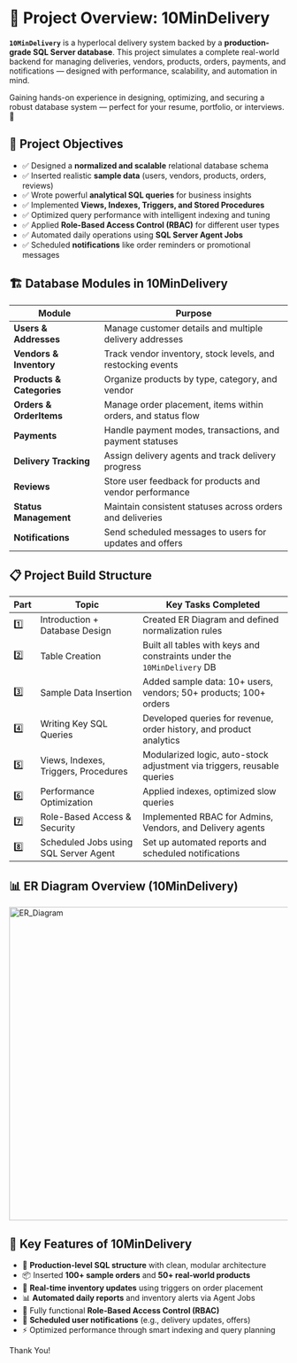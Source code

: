 # 🛒 **Project Overview: 10MinDelivery**

**`10MinDelivery`** is a hyperlocal delivery system backed by a **production-grade SQL Server database**. This project simulates a complete real-world backend for managing deliveries, vendors, products, orders, payments, and notifications — designed with performance, scalability, and automation in mind.

Gaining hands-on experience in designing, optimizing, and securing a robust database system — perfect for your resume, portfolio, or interviews. 🚀



## 🎯 **Project Objectives**

* ✅ Designed a **normalized and scalable** relational database schema
* ✅ Inserted realistic **sample data** (users, vendors, products, orders, reviews)
* ✅ Wrote powerful **analytical SQL queries** for business insights
* ✅ Implemented **Views, Indexes, Triggers, and Stored Procedures**
* ✅ Optimized query performance with intelligent indexing and tuning
* ✅ Applied **Role-Based Access Control (RBAC)** for different user types
* ✅ Automated daily operations using **SQL Server Agent Jobs**
* ✅ Scheduled **notifications** like order reminders or promotional messages



## 🏗️ **Database Modules in 10MinDelivery**

| Module                    | Purpose                                                      |
| ------------------------- | ------------------------------------------------------------ |
| **Users & Addresses**     | Manage customer details and multiple delivery addresses      |
| **Vendors & Inventory**   | Track vendor inventory, stock levels, and restocking events  |
| **Products & Categories** | Organize products by type, category, and vendor              |
| **Orders & OrderItems**   | Manage order placement, items within orders, and status flow |
| **Payments**              | Handle payment modes, transactions, and payment statuses     |
| **Delivery Tracking**     | Assign delivery agents and track delivery progress           |
| **Reviews**               | Store user feedback for products and vendor performance      |
| **Status Management**     | Maintain consistent statuses across orders and deliveries    |
| **Notifications**         | Send scheduled messages to users for updates and offers      |



## 📋 **Project Build Structure**

| Part | Topic                                 | Key Tasks Completed                                                     |
| ---- | ------------------------------------- | ----------------------------------------------------------------------- |
| 1️⃣  | Introduction + Database Design        | Created ER Diagram and defined normalization rules                      |
| 2️⃣  | Table Creation                        | Built all tables with keys and constraints under the `10MinDelivery` DB |
| 3️⃣  | Sample Data Insertion                 | Added sample data: 10+ users, vendors; 50+ products; 100+ orders        |
| 4️⃣  | Writing Key SQL Queries               | Developed queries for revenue, order history, and product analytics     |
| 5️⃣  | Views, Indexes, Triggers, Procedures  | Modularized logic, auto-stock adjustment via triggers, reusable queries |
| 6️⃣  | Performance Optimization              | Applied indexes, optimized slow queries                                 |
| 7️⃣  | Role-Based Access & Security          | Implemented RBAC for Admins, Vendors, and Delivery agents               |
| 8️⃣  | Scheduled Jobs using SQL Server Agent | Set up automated reports and scheduled notifications                    |



## 📊 **ER Diagram Overview (10MinDelivery)**

<img width="566" alt="ER_Diagram" src="https://github.com/user-attachments/assets/0e9c8447-f680-4582-be56-84ef7b9f54cb" />


## 🚀 **Key Features of 10MinDelivery**

* 🧱 **Production-level SQL structure** with clean, modular architecture
* 📦 Inserted **100+ sample orders** and **50+ real-world products**
* 🔄 **Real-time inventory updates** using triggers on order placement
* 📊 **Automated daily reports** and inventory alerts via Agent Jobs
* 🔐 Fully functional **Role-Based Access Control (RBAC)**
* 🔔 **Scheduled user notifications** (e.g., delivery updates, offers)
* ⚡ Optimized performance through smart indexing and query planning

Thank You!
